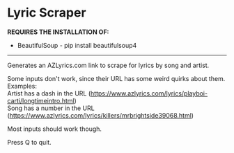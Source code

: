 # Lyric Scraper

**REQUIRES THE INSTALLATION OF:**
* BeautifulSoup - pip install beautifulsoup4

---

Generates an AZLyrics.com link to scrape for lyrics by song and artist.

Some inputs don't work, since their URL has some weird quirks about them.\
Examples:\
Artist has a dash in the URL (https://www.azlyrics.com/lyrics/playboi-carti/longtimeintro.html)
\
Song has a number in the URL (https://www.azlyrics.com/lyrics/killers/mrbrightside39068.html)

Most inputs should work though.

Press Q to quit.
